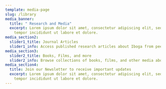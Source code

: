 ```yaml
---
template: media-page
slug: /library
media_banner:
  title: " Research and Media"
  excerpt: Lorem ipsum dolor sit amet, consectetur adipiscing elit, sed do eiusmod
    tempor incididunt ut labore et dolore.
media_section2:
  slider1_title: Journal Articles
  slider1_info: Access published research articles about Iboga from peer-reviewed journals
media_section3:
  slider2_title: Books, Films, and more
  slider2_info: Browse collections of books, films, and other media about Iboga
media_section4:
  title: Join our Newsletter to receive important updates
  excerpt: Lorem ipsum dolor sit amet, consectetur adipiscing elit, sed do eiusmod
    tempor incididunt ut labore et dolore.
---
```

